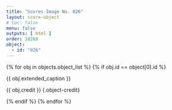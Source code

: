 ```yaml
---
title: "Scores Image No. 026"
layout: score-object
# toc: false
menu: false
outputs: [ html ]
order: 10260
object:
  - id: "026"
---
```


{% for obj in objects.object_list %}
{% if obj.id == object[0].id %}

{{ obj.extended_caption }}

{{ obj.credit }} {.object-credit}

{% endif %}
{% endfor %}
